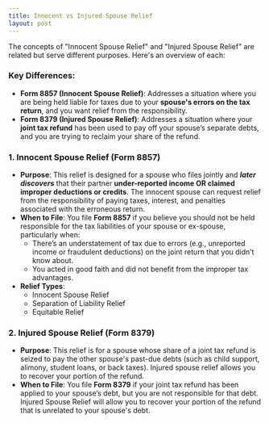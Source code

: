 ```yaml
---
title: Innocent vs Injured Spouse Relief
layout: post
---
```


The concepts of "Innocent Spouse Relief" and "Injured Spouse Relief" are related but serve different purposes. Here's an overview of each:

### Key Differences:
   - **Form 8857 (Innocent Spouse Relief)**: Addresses a situation where you are being held liable for taxes due to your **spouse's errors on the tax return**, and you want relief from the responsibility.
   - **Form 8379 (Injured Spouse Relief)**: Addresses a situation where your **joint tax refund** has been used to pay off your spouse’s separate debts, and you are trying to reclaim your share of the refund.


### 1. Innocent Spouse Relief (Form 8857)
   - **Purpose**: This relief is designed for a spouse who files jointly and ***later discovers*** that their partner **under-reported income OR claimed improper deductions or credits**. The innocent spouse can request relief from the responsibility of paying taxes, interest, and penalties associated with the erroneous return.
   - **When to File**: You file **Form 8857** if you believe you should not be held responsible for the tax liabilities of your spouse or ex-spouse, particularly when:
     - There’s an understatement of tax due to errors (e.g., unreported income or fraudulent deductions) on the joint return that you didn’t know about.
     - You acted in good faith and did not benefit from the improper tax advantages.
   - **Relief Types**:
     - Innocent Spouse Relief
     - Separation of Liability Relief
     - Equitable Relief

### 2. Injured Spouse Relief (Form 8379)
   - **Purpose**: This relief is for a spouse whose share of a joint tax refund is seized to pay the other spouse's past-due debts (such as child support, alimony, student loans, or back taxes). Injured spouse relief allows you to recover your portion of the refund.
   - **When to File**: You file **Form 8379** if your joint tax refund has been applied to your spouse’s debt, but you are not responsible for that debt. Injured Spouse Relief will allow you to recover your portion of the refund that is unrelated to your spouse's debt.

